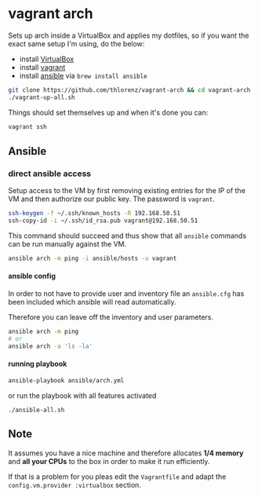 # vagrant arch

Sets up arch inside a VirtualBox and applies my dotfiles, so if you want the exact same setup I'm using, do the below:

- install [VirtualBox](https://www.virtualbox.org/wiki/Downloads)
- install [vagrant](http://www.vagrantup.com/)
- install [ansible](http://www.ansible.com/home) via `brew install ansible`

```sh
git clone https://github.com/thlorenz/vagrant-arch && cd vagrant-arch
./vagrant-up-all.sh
```

Things should set themselves up and when it's done you can:

```sh
vagrant ssh
```

## Ansible

### direct ansible access

Setup access to the VM by first removing existing entries for the IP of the VM and then authorize our public key. The
password is `vagrant`.

```sh
ssh-keygen -f ~/.ssh/known_hosts -R 192.168.50.51
ssh-copy-id -i ~/.ssh/id_rsa.pub vagrant@192.168.50.51
```

This command should succeed and thus show that all `ansible` commands can be run manually against the VM.

```sh
ansible arch -m ping -i ansible/hosts -u vagrant
```

#### ansible config

In order to not have to provide user and inventory file an `ansible.cfg` has been included which ansible will read
automatically.

Therefore you can leave off the inventory and user parameters.

```sh
ansible arch -m ping
# or
ansible arch -a 'ls -la'
```

#### running playbook

```sh
ansible-playbook ansible/arch.yml
```

or run the playbook with all features activated

```
./ansible-all.sh
```

## Note

It assumes you have a nice machine and therefore allocates **1/4 memory** and **all your CPUs** to the box in order to make it
run efficiently.

If that is a problem for you pleas edit the `Vagrantfile` and adapt the `config.vm.provider :virtualbox` section.
